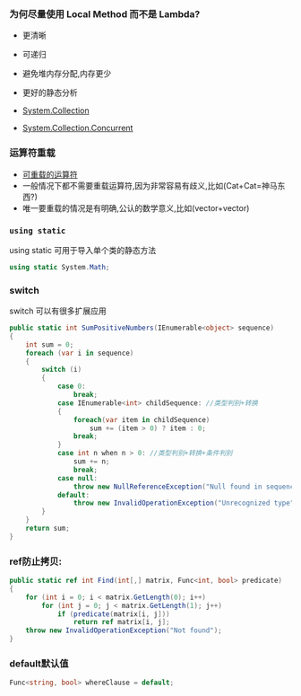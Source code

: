 ### 为何尽量使用 Local Method 而不是 Lambda?
* 更清晰
* 可递归
* 避免堆内存分配,内存更少
* 更好的静态分析

* [System.Collection](https://docs.microsoft.com/zh-cn/dotnet/api/system.collections?view=netcore-3.1)
* [System.Collection.Concurrent](https://docs.microsoft.com/zh-cn/dotnet/api/system.collections.concurrent?view=netcore-3.1)

### 运算符重载
* [可重载的运算符](https://docs.microsoft.com/zh-cn/dotnet/csharp/language-reference/operators/operator-overloading)
* 一般情况下都不需要重载运算符,因为非常容易有歧义,比如(Cat+Cat=神马东西?)
* 唯一要重载的情况是有明确,公认的数学意义,比如(vector+vector)

### `using static`
using static 可用于导入单个类的静态方法
```c#
using static System.Math;
```
### switch
switch 可以有很多扩展应用

```c#
public static int SumPositiveNumbers(IEnumerable<object> sequence)
{
    int sum = 0;
    foreach (var i in sequence)
    {
        switch (i)
        {
            case 0:
                break;
            case IEnumerable<int> childSequence: //类型判别+转换
            {
                foreach(var item in childSequence)
                    sum += (item > 0) ? item : 0;
                break;
            }
            case int n when n > 0: //类型判别+转换+条件判别
                sum += n;
                break;
            case null:
                throw new NullReferenceException("Null found in sequence");
            default:
                throw new InvalidOperationException("Unrecognized type");
        }
    }
    return sum;
}
```

### ref防止拷贝:
```c#
public static ref int Find(int[,] matrix, Func<int, bool> predicate)
{
    for (int i = 0; i < matrix.GetLength(0); i++)
        for (int j = 0; j < matrix.GetLength(1); j++)
            if (predicate(matrix[i, j]))
                return ref matrix[i, j];
    throw new InvalidOperationException("Not found");
}
```


### default默认值
```c#
Func<string, bool> whereClause = default;
```